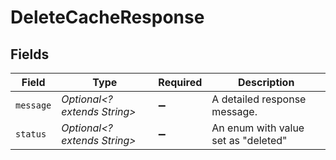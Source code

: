 # DeleteCacheResponse


## Fields

| Field                               | Type                                | Required                            | Description                         |
| ----------------------------------- | ----------------------------------- | ----------------------------------- | ----------------------------------- |
| `message`                           | *Optional<? extends String>*        | :heavy_minus_sign:                  | A detailed response message.        |
| `status`                            | *Optional<? extends String>*        | :heavy_minus_sign:                  | An enum with value set as "deleted" |